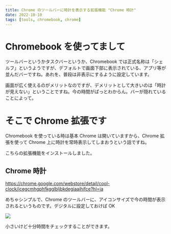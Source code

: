 ```yaml
---
title: Chrome のツールバーに時計を表示する拡張機能 "Chrome 時計"
date: 2022-10-10
tags: [tools, chromebook, chrome]
---
```


# Chromebook を使ってまして

ツールバーというかタスクバーというか、Chromebook では正式名称は「シェルフ」というようですが、デフォルトで画面下部に表示されている、アプリ等が並んだバーですね。あれを、普段は非表示にするように設定しています。

画面が広く使えるのがメリットなのですが、デメリットとして大きいのは「時計が見えない」ということですね。今の時間がぱっとわからん。バーが隠れていることによって。

# そこで Chrome 拡張です

Chromebook を使っている時は基本 Chrome は開いていますから、Chrome 拡張を使って Chrome 上に時計を常時表示してしまおうという話ですね。

こちらの拡張機能をインストールしました。

## Chrome 時計

https://chrome.google.com/webstore/detail/cool-clock/icegcmhgphfkgglbljbkdegiaaihifce?hl=ja

めちゃシンプルで、Chrome のツールバーに、アイコンサイズで今の時間が表示されるというものです。デジタルに設定しておけば OK

![](/images/2022/10/10-150250.png)

小さいけど十分時間をチェックすることができます。
